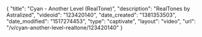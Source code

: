 {
    "title": "Cyan - Another Level (RealTone)",
    "description": "RealTones by Astralized",
    "videoid": "123420140",
    "date_created": "1381353503",
    "date_modified": "1517274453",
    "type": "captivate",
    "layout": "video",
    "url": "\/v\/cyan-another-level-realtone\/123420140"
}